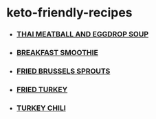# keto-friendly-recipes

  * ### [THAI MEATBALL AND EGGDROP SOUP](recipes/egg-drop-soup.md "Egg Drop Soup Recipe")
  * ### [BREAKFAST SMOOTHIE](recipes/breakfast-smoothie.md "Breakfast Smoothie Recipe")
  * ### [FRIED BRUSSELS SPROUTS](recipes/fried-brussels-sprouts.md "Fried Brussels Sprouts")
  * ### [FRIED TURKEY](recipes/fried-turkey.md "Fried Turkey")
  * ### [TURKEY CHILI](recipes/turkey-chili.md "Fried Turkey")
